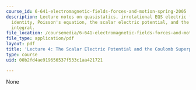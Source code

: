 ```yaml
---
course_id: 6-641-electromagnetic-fields-forces-and-motion-spring-2005
description: Lecture notes on quasistatics, irrotational EQS electric field, vector
  identity, Poisson's equation, the scalar electric potential, and the Coulomb superposition
  integral.
file_location: /coursemedia/6-641-electromagnetic-fields-forces-and-motion-spring-2005/00b2fd4ae919656537f533c1aa421721_lecture4.pdf
file_type: application/pdf
layout: pdf
title: 'Lecture 4: The Scalar Electric Potential and the Coulomb Superposition Integral '
type: course
uid: 00b2fd4ae919656537f533c1aa421721

---
```

None